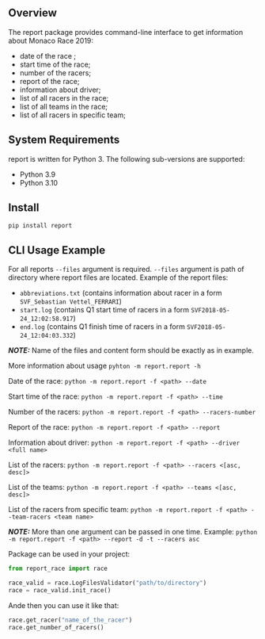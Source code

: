 ## Overview

The report package provides command-line interface to get 
information about Monaco Race 2019:
* date of the race ;
* start time of the race;
* number of the racers;
* report of the race;
* information about driver;
* list of all racers in the race;
* list of all teams in the race;
* list of all racers in specific team;

## System Requirements

report is written for Python 3. The following
sub-versions are supported:

* Python 3.9
* Python 3.10

## Install

`pip install report`

## CLI Usage Example

For all reports `--files` argument is required.
`--files` argument is path of directory where report files are located.
Example of the report files:
* `abbreviations.txt` (contains information about racer in a form `SVF_Sebastian Vettel_FERRARI`)
* `start.log` (contains Q1 start time of racers in a form `SVF2018-05-24_12:02:58.917`)
* `end.log` (contains Q1 finish time of racers in a form `SVF2018-05-24_12:04:03.332`)

**_NOTE:_** Name of the files and content form should be exactly as in example.


More information about usage
`pyhton -m report.report -h`

Date of the race:
`python -m report.report -f <path> --date`

Start time of the race:
`python -m report.report -f <path> --time`

Number of the racers:
`python -m report.report -f <path> --racers-number`

Report of the race:
`python -m report.report -f <path> --report`

Information about driver:
`python -m report.report -f <path> --driver <full name>`

List of the racers:
`python -m report.report -f <path> --racers <[asc, desc]>`

List of the teams:
`python -m report.report -f <path> --teams <[asc, desc]>`

List of the racers from specific team:
`python -m report.report -f <path> --team-racers <team name>`


**_NOTE:_** More than one argument can be passed in one time. Example:
`python -m report.report -f <path> --report -d -t --racers asc`


Package can be used in your project:
```python
from report_race import race

race_valid = race.LogFilesValidator("path/to/directory")
race = race_valid.init_race()
```
Ande then you can use it like that:
```python
race.get_racer("name_of_the_racer")
race.get_number_of_racers()
```
